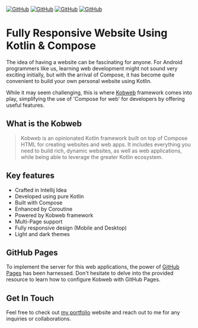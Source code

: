 [![GitHub](https://img.shields.io/badge/Kotlin-1.9.22-purple)](https://kotlinlang.org/)
[![GitHub](https://img.shields.io/badge/Compose-1.5.12-darkgreen)](https://developer.android.com/jetpack/compose)
[![GitHub](https://img.shields.io/badge/Kobweb-0.16.2-blue)](https://kobweb.varabyte.com/)
[![GitHub](https://img.shields.io/badge/Intellij-2023.3.3-red)](https://www.jetbrains.com/idea/)


# Fully Responsive Website Using Kotlin & Compose

The idea of having a website can be fascinating for anyone. For Android programmers like us, learning web development might not sound very exciting initially, but with the arrival of Compose, it has become quite convenient to build your own personal website using Kotlin.

While it may seem challenging, this is where [Kobweb](https://kobweb.varabyte.com/) framework comes into play, simplifying the use of 'Compose for web' for developers by offering useful features.

## What is the Kobweb
> Kobweb is an opinionated Kotlin framework built on top of Compose HTML for creating websites and web apps. It includes everything you need to build rich, dynamic websites, as well as web applications, while being able to leverage the greater Kotlin ecosystem.

## Key features

- Crafted in Intellij Idea
- Developed using pure Kotlin
- Built with Compose
- Enhanced by Coroutine
- Powered by Kobweb framework
- Multi-Page support
- Fully responsive design (Mobile and Desktop)
- Light and dark themes

## GitHub Pages
To implement the server for this web applications, the power of [GitHub Pages](https://bitspittle.dev/blog/2022/staticdeploy#github-pages) has been harnessed. Don't hesitate to delve into the provided resource to learn how to configure Kobweb with GitHub Pages.

## Get In Touch
Feel free to check out [my portfolio](https://hzolfagharipour.github.io/portfolio/) website and reach out to me for any inquiries or collaborations.